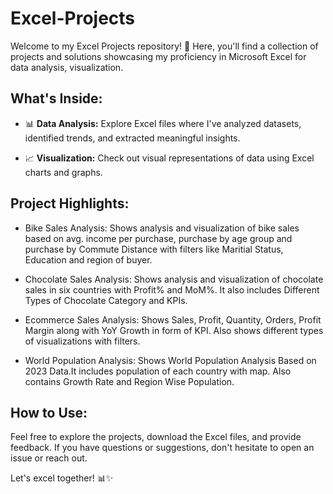 # Excel-Projects

Welcome to my Excel Projects repository! 🚀 Here, you'll find a collection of projects and solutions showcasing my proficiency in Microsoft Excel for data analysis, visualization.

## What's Inside:

- 📊 **Data Analysis:** Explore Excel files where I've analyzed datasets, identified trends, and extracted meaningful insights.
  
- 📈 **Visualization:** Check out visual representations of data using Excel charts and graphs.

## Project Highlights:

- Bike Sales Analysis: Shows analysis and visualization of bike sales based on avg. 
                       income per purchase, purchase by age group and purchase by 
                       Commute Distance with filters like Maritial Status, Education 
                       and region of buyer.
  
- Chocolate Sales Analysis: Shows analysis and visualization of chocolate sales in 
                            six countries with Profit% and MoM%. It also includes 
                            Different Types of Chocolate Category and KPIs.

- Ecommerce Sales Analysis: Shows Sales, Profit, Quantity, Orders, Profit Margin 
                            along with YoY Growth in form of KPI. Also shows 
                            different types of visualizations with filters.

- World Population Analysis: Shows World Population Analysis Based on 2023 Data.It 
                             includes population of each country with map. Also 
                             contains Growth Rate and Region Wise Population.

## How to Use:

Feel free to explore the projects, download the Excel files, and provide feedback. If you have questions or suggestions, don't hesitate to open an issue or reach out.

Let's excel together! 📊✨
